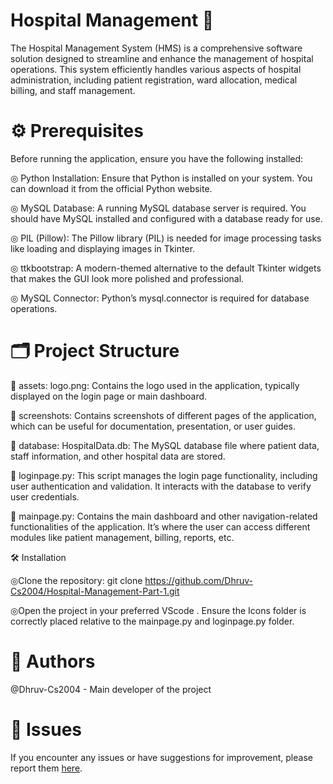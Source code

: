 # Hospital Management 🏥 

The Hospital Management System (HMS) is a comprehensive software solution designed to streamline and enhance the management of hospital operations. This system efficiently handles various aspects of hospital administration, including patient registration, ward allocation, medical billing, and staff management.


# ⚙️ Prerequisites

Before running the application, ensure you have the following installed:

◎ Python Installation: Ensure that Python is installed on your system. You can download it from the official Python website.

◎ MySQL Database: A running MySQL database server is required. You should have MySQL installed and configured with a database ready for use.

◎ PIL (Pillow): The Pillow library (PIL) is needed for image processing tasks like loading and displaying images in Tkinter.

◎ ttkbootstrap: A modern-themed alternative to the default Tkinter widgets that makes the GUI look more polished and professional.

◎ MySQL Connector: Python’s mysql.connector is required for database operations.


# 🗂 Project Structure

📁 assets:
logo.png: Contains the logo used in the application, typically displayed on the login page or main dashboard.

📁 screenshots:
Contains screenshots of different pages of the application, which can be useful for documentation, presentation, or user guides.

📁 database:
HospitalData.db: The MySQL database file where patient data, staff information, and other hospital data are stored.

📄 loginpage.py:
This script manages the login page functionality, including user authentication and validation. It interacts with the database to verify user credentials.

📄 mainpage.py:
Contains the main dashboard and other navigation-related functionalities of the application. It’s where the user can access different modules like patient management, billing, reports, etc.

🛠️ Installation

◎Clone the repository:
git clone https://github.com/Dhruv-Cs2004/Hospital-Management-Part-1.git

◎Open the project in your preferred VScode .
Ensure the Icons folder is correctly placed relative to the mainpage.py and loginpage.py folder.

# 👥 Authors

@Dhruv-Cs2004 - Main developer of the project



# 🐞 Issues

If you encounter any issues or have suggestions for improvement, please report them [ here](https://github.com/Dhruv-Cs2004/Hospital-Management-Part-1/issues).
